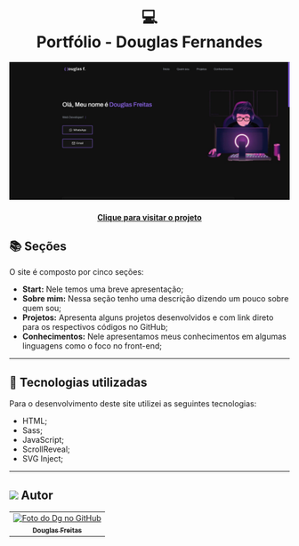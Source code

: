 <h1 align="center">
  💻<br>Portfólio - Douglas Fernandes 
</h1>

![Resultado final do projeto](assets/image/preview.png)

<h4 align="center"><a href="https://meu-portifolio-dg.vercel.app/" target="_blank">Clique para visitar o projeto</a></h4>

## 📚 Seções

O site é composto por cinco seções:

- **Start:** Nele temos uma breve apresentação;
- **Sobre mim:** Nessa seção tenho uma descrição dizendo um pouco sobre quem sou;
- **Projetos:** Apresenta alguns projetos desenvolvidos e com link direto para os respectivos códigos no GitHub;
- **Conhecimentos:** Nele apresentamos meus conhecimentos em algumas linguagens como o foco no front-end;

---

## 💼 Tecnologias utilizadas

Para o desenvolvimento deste site utilizei as seguintes tecnologias:

- HTML;
- Sass;
- JavaScript;
- ScrollReveal;
- SVG Inject;

---

<h2><img src="https://media.giphy.com/media/12oufCB0MyZ1Go/giphy.gif" width="50"> Autor</h2>

<table>
  <tr>
    <td align="center">
      <a href="https://github.com/Douglasffjw">
        <img src="https://github.com/Douglasffjw.png" width="100px;" alt="Foto do Dg no GitHub"/><br>
        <sub>
          <b>Douglas Freitas</b>
        </sub>
      </a>
    </td>
  </tr>
</table>
